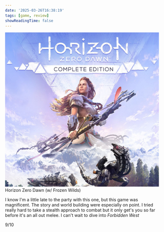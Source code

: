 ```yaml
---
date: '2025-03-26T16:38:19'
tags: [game, review]
showReadingTime: false
---
```

![](assets/horizon.jpg)
Horizon Zero Dawn (w/ Frozen Wilds)

I know I'm a little late to the party with this one, but this game was magnificent. The story and world building were especially on point. I tried really hard to take a stealth approach to combat but it only get's you so far before it's an all out melee. I can't wait to dive into *Forbidden West*

9/10